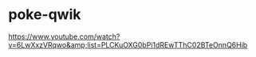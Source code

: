 # poke-qwik
https://www.youtube.com/watch?v=6LwXxzVRqwo&amp;list=PLCKuOXG0bPi1dREwTThC02BTeOnnQ6Hib
